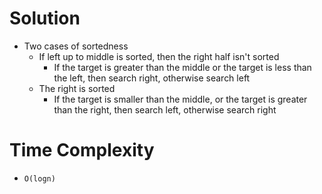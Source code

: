 # Solution
- Two cases of sortedness
  - If left up to middle is sorted, then the right half isn't sorted
    - If the target is greater than the middle or the target is less than the left, then search right, otherwise search left
  - The right is sorted
    - If the target is smaller than the middle, or the target is greater than the right, then search left, otherwise search right

# Time Complexity
- `O(logn)`